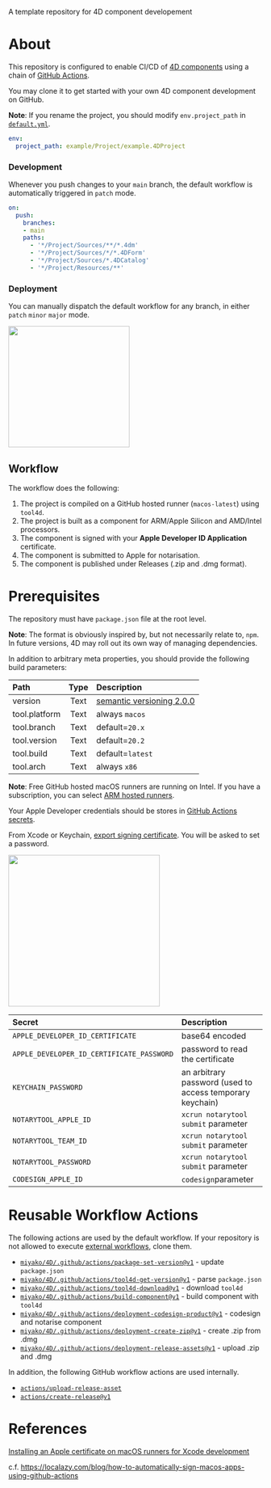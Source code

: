 A template repository for 4D component developement

# About

This repository is configured to enable CI/CD of [4D components](https://developer.4d.com/docs/Concepts/components) using a chain of [GitHub Actions](https://docs.github.com/en/actions).

You may clone it to get started with your own 4D component development on GitHub.

**Note**: If you rename the project, you should modify `env.project_path` in [`default.yml`](https://github.com/miyako/4d-template-component-cicd/blob/main/.github/workflows/default.yml).

```yml
env: 
  project_path: example/Project/example.4DProject
```

### Development

Whenever you push changes to your `main` branch, the default workflow is automatically triggered in `patch` mode.

```yml
on:
  push:
    branches:
    - main
    paths:
      - '*/Project/Sources/**/*.4dm'
      - '*/Project/Sources/*/*.4DForm'
      - '*/Project/Sources/*.4DCatalog'
      - '*/Project/Resources/**'
```

### Deployment

You can manually dispatch the default workflow for any branch, in either `patch` `minor` `major` mode.

<img src="https://github.com/miyako/4d-template-component-cicd/assets/1725068/552b0968-5672-42d8-a1b9-a94711b8bfb8" style="height:240px;width:auto;" />

## Workflow

The workflow does the following:

1. The project is compiled on a GitHub hosted runner (`macos-latest`) using `tool4d`.
1. The project is built as a component for ARM/Apple Silicon and AMD/Intel processors.
1. The component is signed with your **Apple Developer ID Application** certificate.
1. The component is submitted to Apple for notarisation.
1. The component is published under Releases (.zip and .dmg format).

# Prerequisites

The repository must have `package.json` file  at the root level. 

**Note**: The format is obviously inspired by, but not necessarily relate to, `npm`. In future versions, 4D may roll out its own way of managing dependencies.

In addition to arbitrary meta properties, you should provide the following build parameters:

|Path|Type|Description
|:-|:-:|:-|
|version|Text|[semantic versioning 2.0.0](https://semver.org)|
|tool.platform|Text|always `macos`|
|tool.branch|Text|default=`20.x`|
|tool.version|Text|default=`20.2`|
|tool.build|Text|default=`latest`|
|tool.arch|Text|always `x86`|

**Note**: Free GitHub hosted macOS runners are running on Intel. If you have a subscription, you can select [ARM hosted runners](https://docs.github.com/en/actions/using-github-hosted-runners/about-larger-runners/about-larger-runners).

Your Apple Developer credentials should be stores in [GitHub Actions secrets](https://docs.github.com/en/actions/security-guides/using-secrets-in-github-actions).

From Xcode or Keychain, [export signing certificate](https://help.apple.com/xcode/mac/current/#/dev154b28f09). You will be asked to set a password.

<img src="https://github.com/miyako/4d-template-component-cicd/assets/1725068/f5a70c38-ace0-424b-a62a-40c058ea1667" width="auto" height="300px" />

|Secret|Description
|:-|:-|
|`APPLE_DEVELOPER_ID_CERTIFICATE`|base64 encoded|
|`APPLE_DEVELOPER_ID_CERTIFICATE_PASSWORD`|password to read the certificate|
|`KEYCHAIN_PASSWORD`|an arbitrary password (used to access temporary keychain)|
|`NOTARYTOOL_APPLE_ID`|`xcrun notarytool submit` parameter|
|`NOTARYTOOL_TEAM_ID`|`xcrun notarytool submit` parameter|
|`NOTARYTOOL_PASSWORD`|`xcrun notarytool submit` parameter|
|`CODESIGN_APPLE_ID`|`codesign`parameter|

# Reusable Workflow Actions

The following actions are used by the default workflow. If your repository is not allowed to execute [external workflows](https://docs.github.com/en/enterprise-cloud@latest/actions/using-workflows/reusing-workflows), clone them.

* [`miyako/4D/.github/actions/package-set-version@v1`](https://github.com/miyako/4D/blob/v1/.github/actions/package-set-version/action.yml) - update 
`package.json`
* [`miyako/4D/.github/actions/tool4d-get-version@v1`](https://github.com/miyako/4D/blob/v1/.github/actions/tool4d-get-version/action.yml) - parse `package.json`
* [`miyako/4D/.github/actions/tool4d-download@v1`](https://github.com/miyako/4D/blob/v1/.github/actions/tool4d-download/action.yml) - download `tool4d`
* [`miyako/4D/.github/actions/build-component@v1`](https://github.com/miyako/4D/blob/v1/.github/actions/build-component/action.yml) - build component with `tool4d`
* [`miyako/4D/.github/actions/deployment-codesign-product@v1`](https://github.com/miyako/4D/blob/v1/.github/actions/deployment-codesign-product/action.yml) - codesign and notarise component
* [`miyako/4D/.github/actions/deployment-create-zip@v1`](https://github.com/miyako/4D/blob/v1/.github/actions/deployment-create-zip/action.yml) - create .zip from .dmg
* [`miyako/4D/.github/actions/deployment-release-assets@v1`](https://github.com/miyako/4D/blob/v1/.github/actions/deployment-release-assets/action.yml) - upload .zip and .dmg

In addition, the following GitHub workflow actions are used internally.

* [`actions/upload-release-asset`](https://github.com/actions/upload-release-asset) 
* [`actions/create-release@v1`](https://github.com/actions/actions/create-release)

# References

[Installing an Apple certificate on macOS runners for Xcode development](https://docs.github.com/en/actions/deployment/deploying-xcode-applications/installing-an-apple-certificate-on-macos-runners-for-xcode-development)

c.f. https://localazy.com/blog/how-to-automatically-sign-macos-apps-using-github-actions

